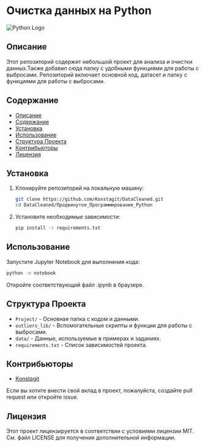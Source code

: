 
# Очистка данных на Python

![Python Logo](https://www.python.org/static/community_logos/python-logo.png)

## Описание

Этот репозиторий содержит небольшой проект для анализа и очистки данных.Также добавил сюда папку с удобными функциями для работы с выбросами. Репозиторий включает основной код, датасет и папку с функциями для работы с выбросами.

## Содержание

- [Описание](#описание)
- [Содержание](#содержание)
- [Установка](#установка)
- [Использование](#использование)
- [Структура Проекта](#структура-проекта)
- [Контрибьюторы](#контрибьюторы)
- [Лицензия](#лицензия)

## Установка

1. Клонируйте репозиторий на локальную машину:
   ```bash
   git clone https://github.com/Konstagit/DataCleaned.git
   cd DataCleaned/Продвинутое_Программирование_Python
   ```

2. Установите необходимые зависимости:
   ```bash
   pip install -r requirements.txt
   ```

## Использование

Запустите Jupyter Notebook для выполнения кода:

```bash
python -m notebook
```

Откройте соответствующий файл .ipynb в браузере.

## Структура Проекта

- `Project/` - Основная папка с кодом и данными.
- `outliers_lib/` - Вспомогательные скрипты и функции для работы с выбросами.
- `data/` - Данные, используемые в примерах и заданиях.
- `requirements.txt` - Список зависимостей проекта.

## Контрибьюторы

- [Konstagit](https://github.com/Konstagit)

Если вы хотите внести свой вклад в проект, пожалуйста, создайте pull request или откройте issue.

## Лицензия

Этот проект лицензируется в соответствии с условиями лицензии MIT. См. файл LICENSE для получения дополнительной информации.
